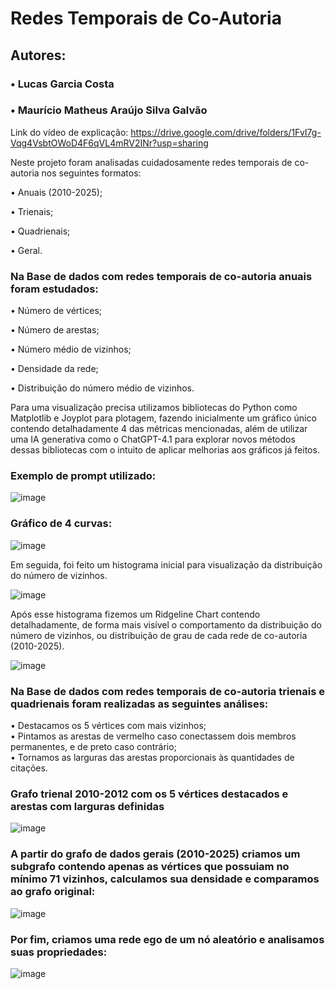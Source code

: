 # Redes Temporais de Co-Autoria

## Autores: 
### • Lucas Garcia Costa   

### • Maurício Matheus Araújo Silva Galvão  

Link do vídeo de explicação: https://drive.google.com/drive/folders/1FvI7g-Vqg4VsbtOWoD4F6qVL4mRV2INr?usp=sharing

Neste projeto foram analisadas cuidadosamente redes temporais de co-autoria nos seguintes formatos:

• Anuais (2010-2025);   

• Trienais; 

• Quadrienais;   

• Geral.     



### Na Base de dados com redes temporais de co-autoria anuais foram estudados:  



• Número de vértices;

• Número de arestas;   

• Número médio de vizinhos;  

• Densidade da rede;    

• Distribuição do número médio de vizinhos.    

  
  
Para uma visualização precisa utilizamos bibliotecas do Python como Matplotlib e Joyplot para plotagem, fazendo inicialmente um gráfico único contendo detalhadamente 4 das métricas mencionadas, além de utilizar uma IA generativa como o ChatGPT-4.1 para explorar novos métodos dessas bibliotecas com o intuito de aplicar melhorias aos gráficos já feitos.  

### Exemplo de prompt utilizado: 

![image](https://github.com/user-attachments/assets/73c6d02b-c769-40ce-90f0-62741915f1c1)  

### Gráfico de 4 curvas:



![image](https://github.com/user-attachments/assets/8236914e-7333-49bb-9d29-6ce5df85f9f8)


Em seguida, foi feito um histograma inicial para visualização da distribuição do número de vizinhos.


![image](https://github.com/user-attachments/assets/d0884a91-100c-45b6-aeae-616406cb9bc6)


Após esse histograma fizemos um Ridgeline Chart contendo detalhadamente, de forma mais visível o comportamento da distribuição do número de vizinhos, ou distribuição de grau de cada rede de co-autoria (2010-2025).


![image](https://github.com/user-attachments/assets/29162a5a-f8df-4a8b-9b43-81001d361fa9)



### Na Base de dados com redes temporais de co-autoria trienais e quadrienais foram realizadas as seguintes análises:

• Destacamos os 5 vértices com mais vizinhos;  
• Pintamos as arestas de vermelho caso conectassem dois membros permanentes, e de preto caso contrário;  
• Tornamos as larguras das arestas proporcionais às quantidades de citações.  


### Grafo trienal 2010-2012 com os 5 vértices destacados e arestas com larguras definidas

![image](https://github.com/user-attachments/assets/5c5891ab-9d2a-4131-99ad-72ea304a9d89)


### A partir do grafo de dados gerais (2010-2025) criamos um subgrafo contendo apenas as vértices que possuiam no mínimo 71 vizinhos, calculamos sua densidade e comparamos ao grafo original:  

![image](https://github.com/user-attachments/assets/39285680-ebda-4a1c-89b6-24a5de9538ec)


### Por fim, criamos uma rede ego de um nó aleatório e analisamos suas propriedades:

![image](https://github.com/user-attachments/assets/4e8df3c9-3b49-4967-b63a-9c514b83b99e)




